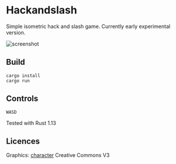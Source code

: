 # Hackandslash

Simple isometric hack and slash game. Currently early experimental version.

![screenshot](http://laastine.kapsi.fi/kuvat/hackandslash.gif)

## Build
```
cargo install
cargo run
```

## Controls

`WASD`

Tested with Rust 1.13

## Licences

Graphics: [character](http://opengameart.org/content/tmim-heroine-bleeds-game-art) Creative Commons V3
